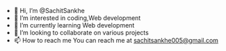 - 👋 Hi, I’m @SachitSankhe
- 👀 I’m interested in coding,Web development
- 🌱 I’m currently learning Web development 
- 💞️ I’m looking to collaborate on various projects
- 📫 How to reach me You can reach me at sachitsankhe005@gmail.com

<!---
SachitSankhe/SachitSankhe is a ✨ special ✨ repository because its `README.md` (this file) appears on your GitHub profile.
You can click the Preview link to take a look at your changes.
--->
